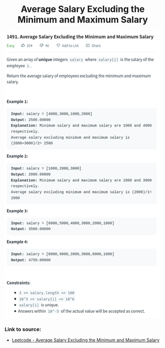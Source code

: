 <h1 align="center">Average Salary Excluding the Minimum and Maximum Salary</h1>

![alt text](https://github.com/matthew01lokiet/Algorithmic-exercises/blob/main/z_description_images/Sorting/average_salary_excluding_the_minimum_and_maximum_salary.png?raw=true)

### Link to source: 
- <a href="https://leetcode.com/problems/average-salary-excluding-the-minimum-and-maximum-salary/">Leetcode - Average Salary Excluding the Minimum and Maximum Salary</a>
